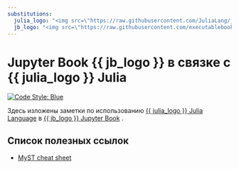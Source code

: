 ```yaml
---
substitutions:
  julia_logo: "<img src=\"https://raw.githubusercontent.com/JuliaLang/julia-logo-graphics/master/images/julia-dots.svg\" style=\"height: 1em;\">"
  jb_logo: "<img src=\"https://raw.githubusercontent.com/executablebooks/jupyter-book/master/docs/images/logo-square.svg\" style=\"height: 1em;\">"
---
```


# Jupyter Book {{ jb_logo }} в связке с {{ julia_logo }} Julia

[![Code Style: Blue](https://img.shields.io/badge/code%20style-blue-4495d1.svg)](https://github.com/invenia/BlueStyle)

Здесь изложены заметки по использованию
<a href="https://julialang.org" target="_blank">{{ julia_logo }} Julia Language</a>
в
<a href="https://jupyterbook.org" target="_blank">{{ jb_logo }} Jupyter Book</a>
.

## Список полезных ссылок

- [MyST cheat sheet](https://jupyterbook.org/reference/cheatsheet.html)
